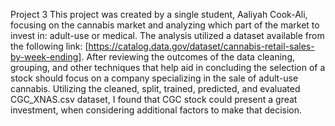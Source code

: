 Project 3
This project was created by a single student, Aaliyah Cook-Ali, focusing on the cannabis market and analyzing which part of the market to invest in: adult-use or medical.
The analysis utilized a dataset available from the following link: [https://catalog.data.gov/dataset/cannabis-retail-sales-by-week-ending].
After reviewing the outcomes of the data cleaning, grouping, and other techniques that help aid in concluding the selection of a stock should focus on a company specializing in the sale of adult-use cannabis. 
Utilizing the cleaned, split, trained, predicted, and evaluated CGC_XNAS.csv dataset, I found that CGC stock could present a great investment, when considering additional factors to make that decision.

